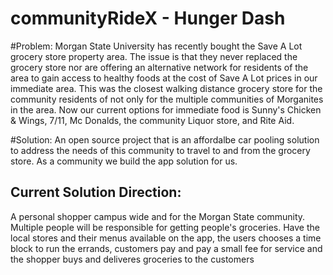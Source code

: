 # communityRideX - Hunger Dash
#Problem: 
Morgan State University has recently bought the Save A Lot grocery store property area. The issue is that they never replaced the grocery store nor are offering an alternative network for residents of the area to gain access to healthy foods at the cost of Save A Lot prices in our immediate area.  This was the closest walking distance grocery store for the community residents of not only for the multiple communities of Morganites in the area. Now our current options for immediate food is Sunny's Chicken & Wings, 7/11, Mc Donalds, the community Liquor store, and Rite Aid. 

#Solution:
An open source project that is an affordalbe car pooling solution to address the needs of this community to travel to and from the grocery store. As a community we build the app solution for us. 

## Current Solution Direction:
A personal shopper campus wide and for the Morgan State community. Multiple people will be responsible for getting people's groceries. Have the local stores and their menus available on the app, the users chooses a time block to run the errands, customers pay and pay a small fee for service and the shopper buys and deliveres groceries to the customers



